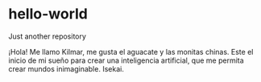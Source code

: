 # hello-world

Just another repository

¡Hola!
Me llamo Kilmar, me gusta el aguacate y las monitas chinas.
Este el inicio de mi sueño para crear una inteligencia artificial, que me permita crear mundos inimaginable.
Isekai.
